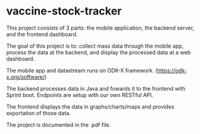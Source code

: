 # vaccine-stock-tracker
This project consists of 3 parts: 
the mobile application, 
the backend server, 
and the frontend dashboard.

The goal of this project is to: 
collect mass data through the mobile app,
process the data at the backend,
and display the processed data at a web dashboard.

The mobile app and datastream runs on ODK-X framework. (https://odk-x.org/software/)

The backend processes data in Java and fowards it to the frontend with Sprint boot.
Endpoints are setup with our own RESTful API.

The frontend displays the data in graphs/charts/maps and provides exportation of those data.

The project is documented in the .pdf file.
